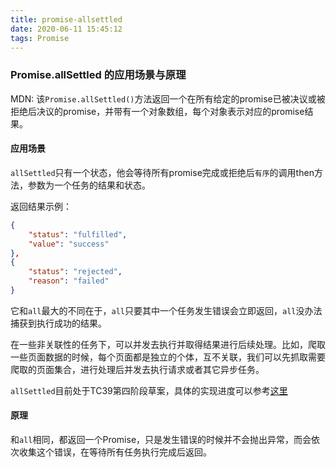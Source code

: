 ```yaml
---
title: promise-allsettled
date: 2020-06-11 15:45:12
tags: Promise
---
```


### Promise.allSettled 的应用场景与原理

MDN: 该`Promise.allSettled()`方法返回一个在所有给定的promise已被决议或被拒绝后决议的promise，并带有一个对象数组，每个对象表示对应的promise结果。

#### 应用场景

`allSettled`只有一个状态，他会等待所有promise完成或拒绝后`有序`的调用then方法，参数为一个任务的结果和状态。

返回结果示例：
``` json
{
    "status": "fulfilled",
    "value": "success"
},
{
    "status": "rejected",
    "reason": "failed"
}
```

它和`all`最大的不同在于，`all`只要其中一个任务发生错误会立即返回，`all`没办法捕获到执行成功的结果。

在一些非关联性的任务下，可以并发去执行并取得结果进行后续处理。比如，爬取一些页面数据的时候，每个页面都是独立的个体，互不关联，我们可以先抓取需要爬取的页面集合，进行处理后并发去执行请求或者其它异步任务。

`allSettled`目前处于TC39第四阶段草案，具体的实现进度可以参考[这里](https://test262.report/features/Promise.allSettled)

#### 原理

和`all`相同，都返回一个Promise，只是发生错误的时候并不会抛出异常，而会依次收集这个错误，在等待所有任务执行完成后返回。
